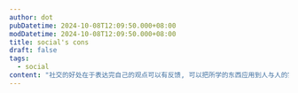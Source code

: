 ```yaml
---
author: dot
pubDatetime: 2024-10-08T12:09:50.000+08:00
modDatetime: 2024-10-08T12:09:50.000+08:00
title: social's cons
draft: false
tags:
  - social
content: "社交的好处在于表达完自己的观点可以有反馈, 可以把所学的东西应用到人与人的实践之中, 在于可以跳出自己的信息茧房看到更多的多样性进而扩充自己, 在于合作能让自己走的更远, 在于consult能力可以提高"
---
```

